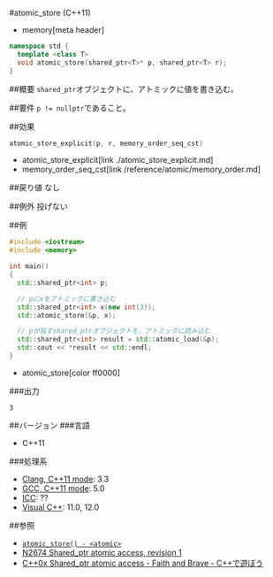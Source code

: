 #atomic_store (C++11)
* memory[meta header]

```cpp
namespace std {
  template <class T>
  void atomic_store(shared_ptr<T>* p, shared_ptr<T> r);
}
```

##概要
`shared_ptr`オブジェクトに、アトミックに値を書き込む。


##要件
`p != nullptr`であること。


##効果
```cpp
atomic_store_explicit(p, r, memory_order_seq_cst)
```
* atomic_store_explicit[link ./atomic_store_explicit.md]
* memory_order_seq_cst[link /reference/atomic/memory_order.md]


##戻り値
なし


##例外
投げない


##例
```cpp
#include <iostream>
#include <memory>

int main()
{
  std::shared_ptr<int> p;

  // pにxをアトミックに書き込む
  std::shared_ptr<int> x(new int(3));
  std::atomic_store(&p, x);

  // pが指すshared_ptrオブジェクトを、アトミックに読み込む
  std::shared_ptr<int> result = std::atomic_load(&p);
  std::cout << *result << std::endl;
}
```
* atomic_store[color ff0000]


###出力
```
3
```


##バージョン
###言語
- C++11

###処理系
- [Clang, C++11 mode](/implementation.md#clang): 3.3
- [GCC, C++11 mode](/implementation.md#gcc): 5.0
- [ICC](/implementation.md#icc): ??
- [Visual C++](/implementation.md#visual_cpp): 11.0, 12.0


##参照
- [`atomic_store() - <atomic>`](/reference/atomic/atomic_store.md)
- [N2674 Shared_ptr atomic access, revision 1](http://www.open-std.org/jtc1/sc22/wg21/docs/papers/2008/n2674.htm)
- [C++0x Shared_ptr atomic access - Faith and Brave - C++で遊ぼう](http://faithandbrave.hateblo.jp/entry/20081015/1224066366)


